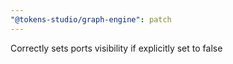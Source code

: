 ```yaml
---
"@tokens-studio/graph-engine": patch
---
```


Correctly sets ports visibility if explicitly set to false

